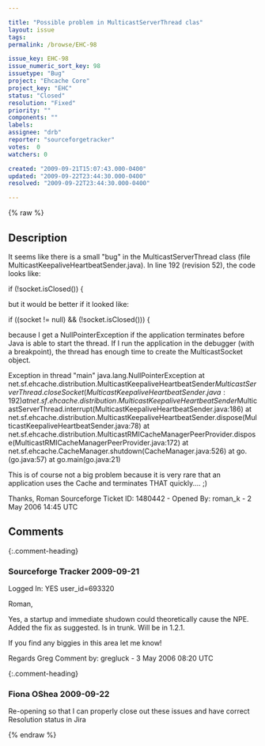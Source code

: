 ```yaml
---

title: "Possible problem in MulticastServerThread clas"
layout: issue
tags: 
permalink: /browse/EHC-98

issue_key: EHC-98
issue_numeric_sort_key: 98
issuetype: "Bug"
project: "Ehcache Core"
project_key: "EHC"
status: "Closed"
resolution: "Fixed"
priority: ""
components: ""
labels: 
assignee: "drb"
reporter: "sourceforgetracker"
votes:  0
watchers: 0

created: "2009-09-21T15:07:43.000-0400"
updated: "2009-09-22T23:44:30.000-0400"
resolved: "2009-09-22T23:44:30.000-0400"

---
```




{% raw %}



## Description

<div markdown="1" class="description">

It seems like there is a small "bug" in the
MulticastServerThread class (file
MulticastKeepaliveHeartbeatSender.java). In line 192
(revision 52), the code looks like:

if (!socket.isClosed()) \{

but it would be better if it looked like:

if ((socket != null) && (!socket.isClosed())) \{

because I get a NullPointerException if the application
terminates before Java is able to start the thread. If
I run the application in the debugger (with a
breakpoint), the thread has enough time to create the
MulticastSocket object.

Exception in thread "main" java.lang.NullPointerException
        at
net.sf.ehcache.distribution.MulticastKeepaliveHeartbeatSender$MulticastServerThread.closeSocket(MulticastKeepaliveHeartbeatSender.java:192)
        at
net.sf.ehcache.distribution.MulticastKeepaliveHeartbeatSender$MulticastServerThread.interrupt(MulticastKeepaliveHeartbeatSender.java:186)
        at
net.sf.ehcache.distribution.MulticastKeepaliveHeartbeatSender.dispose(MulticastKeepaliveHeartbeatSender.java:78)
        at
net.sf.ehcache.distribution.MulticastRMICacheManagerPeerProvider.dispose(MulticastRMICacheManagerPeerProvider.java:172)
        at
net.sf.ehcache.CacheManager.shutdown(CacheManager.java:526)
        at go.<init>(go.java:57)
        at go.main(go.java:21)

This is of course not a big problem because it is very
rare that an application uses the Cache and terminates
THAT quickly.... ;)

Thanks,
Roman
Sourceforge Ticket ID: 1480442 - Opened By: roman\_k - 2 May 2006 14:45 UTC

</div>

## Comments


{:.comment-heading}
### **Sourceforge Tracker** <span class="date">2009-09-21</span>

<div markdown="1" class="comment">

Logged In: YES 
user\_id=693320

Roman,

Yes, a startup and immediate shudown could theoretically cause the NPE. 
Added the fix as suggested. Is in trunk. Will be in 1.2.1. 

If you find any biggies in this area let me know!

Regards
Greg
Comment by: gregluck - 3 May 2006 08:20 UTC

</div>


{:.comment-heading}
### **Fiona OShea** <span class="date">2009-09-22</span>

<div markdown="1" class="comment">

Re-opening so that I can properly close out these issues and have correct Resolution status in Jira

</div>



{% endraw %}
